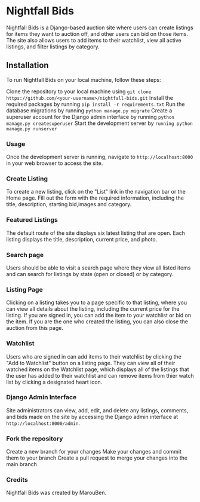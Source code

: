 # Nightfall Bids
Nightfall Bids is a Django-based auction site where users can create listings for items they want to auction off, and other users can bid on those items. The site also allows users to add items to their watchlist, view all active listings, and filter listings by category.

## Installation
To run Nightfall Bids on your local machine, follow these steps:

Clone the repository to your local machine using `git clone https://github.com/<your-username>/nightfall-bids.git`
Install the required packages by running `pip install -r requirements.txt`
Run the database migrations by running `python manage.py migrate`
Create a superuser account for the Django admin interface by running `python manage.py createsuperuser`
Start the development server by `running python manage.py runserver`

### Usage
Once the development server is running, navigate to `http://localhost:8000` in your web browser to access the site.

### Create Listing
To create a new listing, click on the "List" link in the navigation bar or the Home page. Fill out the form with the required information, including the title, description, starting bid,images and category.

### Featured Listings
The default route of the site displays six latest listing that are open. Each listing displays the title, description, current price, and photo.

### Search page
Users should be able to visit a search page where they view all listed items and can search for listings by state (open or closed) or by category.

### Listing Page
Clicking on a listing takes you to a page specific to that listing, where you can view all details about the listing, including the current price for the listing. If you are signed in, you can add the item to your watchlist or bid on the item. If you are the one who created the listing, you can also close the auction from this page.

### Watchlist
Users who are signed in can add items to their watchlist by clicking the "Add to Watchlist" button on a listing page. They can view all of their watched items on the Watchlist page, which displays all of the listings that the user has added to their watchlist and can remove items from thier watch list by clicking a designated heart icon.


### Django Admin Interface
Site administrators can view, add, edit, and delete any listings, comments, and bids made on the site by accessing the Django admin interface at `http://localhost:8000/admin`.


### Fork the repository
Create a new branch for your changes
Make your changes and commit them to your branch
Create a pull request to merge your changes into the main branch

### Credits
Nightfall Bids was created by MarouBen.